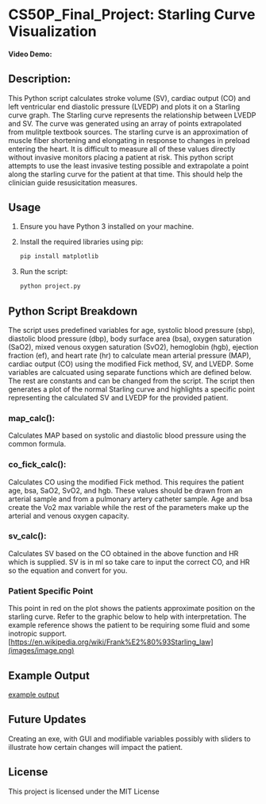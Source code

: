 # CS50P_Final_Project: Starling Curve Visualization

#### Video Demo:  <URL HERE>
## Description:

This Python script calculates stroke volume (SV), cardiac output (CO) and left ventricular end diastolic pressure (LVEDP) and plots it on a Starling curve graph. The Starling curve represents the relationship between LVEDP and SV. The curve was generated using an array of points extrapolated from mulitple textbook sources. The starling curve is an approximation of muscle fiber shortening and elongating in response to changes in preload entering the heart. It is difficult to measure all of these values directly without invasive monitors placing a patient at risk. This python script attempts to use the least invasive testing possible and extrapolate a point along the starling curve for the patient at that time. This should help the clinician guide resusicitation measures. 

## Usage

1. Ensure you have Python 3 installed on your machine.

2. Install the required libraries using pip:
   ```bash
   pip install matplotlib

3. Run the script:
   ```bash
   python project.py

## Python Script Breakdown
The script uses predefined variables for age, systolic blood pressure (sbp), diastolic blood pressure (dbp), body surface area (bsa), oxygen saturation (SaO2), mixed venous oxygen saturation (SvO2), hemoglobin (hgb), ejection fraction (ef), and heart rate (hr) to calculate mean arterial pressure (MAP), cardiac output (CO) using the modified Fick method, SV, and LVEDP. Some variables are calcuated using separate functions which are defined below. The rest are constants and can be changed from the script. The script then generates a plot of the normal Starling curve and highlights a specific point representing the calculated SV and LVEDP for the provided patient.

### map_calc():
Calculates MAP based on systolic and diastolic blood pressure using the common formula.

### co_fick_calc():
Calculates CO using the modified Fick method. This requires the patient age, bsa, SaO2, SvO2, and hgb. These values should be drawn from an arterial sample and from a pulmonary artery catheter sample. Age and bsa create the Vo2 max variable while the rest of the parameters make up the arterial and venous oxygen capacity. 

### sv_calc():
Calculates SV based on the CO obtained in the above function and HR which is supplied. SV is in ml so take care to input the correct CO, and HR so the equation and convert for you. 

### Patient Specific Point
This point in red on the plot shows the patients approximate position on the starling curve. Refer to the graphic below to help with interpretation. The example reference shows the patient to be requiring some fluid and some inotropic support. 
[https://en.wikipedia.org/wiki/Frank%E2%80%93Starling_law](images/image.png)

## Example Output
[example output](images/starling.png)
## Future Updates
Creating an exe, with GUI and modifiable variables possibly with sliders to illustrate how certain changes will impact the patient. 

## License
This project is licensed under the MIT License


